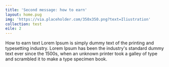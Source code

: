 ```yaml
---
title: 'Second message: how to earn'
layout: home.pug
img: 'https://via.placeholder.com/350x350.png?text=Iliustration'
collection: test
eile: 2
---
```

How to earn text Lorem Ipsum is simply dummy text of the printing and typesetting industry. Lorem Ipsum has been the industry's standard dummy text ever since the 1500s, when an unknown printer took a galley of type and scrambled it to make a type specimen book.
